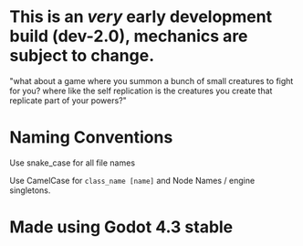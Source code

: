 # This is an *very* early development build (dev-2.0), mechanics are subject to change.

"what about a game where you summon a bunch of small creatures to fight for you? where like the self replication is the creatures you create that replicate part of your powers?"

# Naming Conventions

Use snake_case for all file names

Use CamelCase for `class_name [name]` and Node Names / engine singletons.

# Made using Godot 4.3 stable
